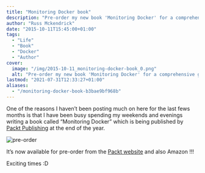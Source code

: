 ```yaml
---
title: "Monitoring Docker book"
description: "Pre-order my new book 'Monitoring Docker' for a comprehensive guide to container monitoring. Stay ahead of the game with tips and tricks"
author: "Russ Mckendrick"
date: "2015-10-11T15:45:00+01:00"
tags:
  - "Life"
  - "Book"
  - "Docker"
  - "Author"
cover:
  image: "/img/2015-10-11_monitoring-docker-book_0.png"
  alt: "Pre-order my new book 'Monitoring Docker' for a comprehensive guide to container monitoring. Stay ahead of the game with tips and tricks"
lastmod: "2021-07-31T12:33:27+01:00"
aliases:
  - "/monitoring-docker-book-b3bae9bf968b"
---
```


One of the reasons I haven’t been posting much on here for the last fews months is that I have been busy spending my weekends and evenings writing a book called “Monitoring Docker” which is being published by [Packt Publishing](https://www.packtpub.com) at the end of the year.

![pre-order](/img/2015-10-11_monitoring-docker-book_1.png)

It’s now available for pre-order from the [Packt website](https://www.packtpub.com/en-us/product/monitoring-docker-9781785885501) and also Amazon !!!

Exciting times :D
